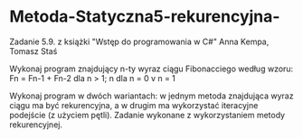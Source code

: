 # Metoda-Statyczna5-rekurencyjna-
Zadanie 5.9. z książki "Wstęp do programowania w C#" Anna Kempa, Tomasz Staś

Wykonaj program znajdujący n-ty wyraz ciągu Fibonacciego według wzoru:  Fn =  Fn-1 + Fn-2  dla  n > 1; n  dla  n = 0 v n = 1

Wykonaj program w dwóch wariantach: w jednym metoda znajdująca wyraz ciągu ma być rekurencyjna, a w drugim ma wykorzystać iteracyjne podejście (z użyciem pętli).
Zadanie wykonane z wykorzystaniem metody rekurencyjnej.
